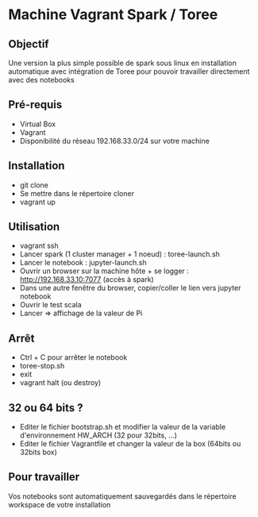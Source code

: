 # Machine Vagrant Spark / Toree
## Objectif
Une version la plus simple possible de spark sous linux en installation automatique avec intégration de Toree pour pouvoir travailler directement avec des notebooks

## Pré-requis
- Virtual Box
- Vagrant
- Disponibilité du réseau 192.168.33.0/24 sur votre machine

## Installation
- git clone
- Se mettre dans le répertoire cloner
- vagrant up

## Utilisation
- vagrant ssh
- Lancer spark (1 cluster manager + 1 noeud) : toree-launch.sh
- Lancer le notebook : jupyter-launch.sh
- Ouvrir un browser sur la machine hôte + se logger : http://192.168.33.10:7077 (accès à spark)
- Dans une autre fenêtre du browser, copier/coller le lien vers jupyter notebook
- Ouvrir le test scala
- Lancer => affichage de la valeur de Pi

## Arrêt
- Ctrl + C pour arrêter le notebook
- toree-stop.sh
- exit
- vagrant halt (ou destroy)

## 32 ou 64 bits ?
- Editer le fichier bootstrap.sh et modifier la valeur de la variable d'environnement HW_ARCH (32 pour 32bits, ...)
- Editer le fichier Vagrantfile et changer la valeur de la box (64bits ou 32bits box)

## Pour travailler
Vos notebooks sont automatiquement sauvegardés dans le répertoire workspace de votre installation

